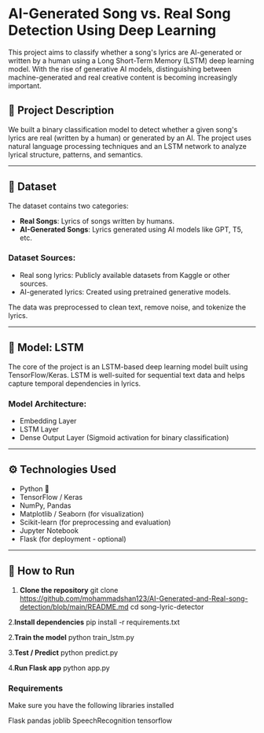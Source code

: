 # AI-Generated Song vs. Real Song Detection Using Deep Learning

This project aims to classify whether a song's lyrics are AI-generated or written by a human using a Long Short-Term Memory (LSTM) deep learning model. With the rise of generative AI models, distinguishing between machine-generated and real creative content is becoming increasingly important.

## 📌 Project Description

We built a binary classification model to detect whether a given song's lyrics are real (written by a human) or generated by an AI. The project uses natural language processing techniques and an LSTM network to analyze lyrical structure, patterns, and semantics.

---

## 📂 Dataset

The dataset contains two categories:
- **Real Songs**: Lyrics of songs written by humans.
- **AI-Generated Songs**: Lyrics generated using AI models like GPT, T5, etc.

### Dataset Sources:
- Real song lyrics: Publicly available datasets from Kaggle or other sources.
- AI-generated lyrics: Created using pretrained generative models.

The data was preprocessed to clean text, remove noise, and tokenize the lyrics.

---

## 🧠 Model: LSTM

The core of the project is an LSTM-based deep learning model built using TensorFlow/Keras. LSTM is well-suited for sequential text data and helps capture temporal dependencies in lyrics.

### Model Architecture:
- Embedding Layer
- LSTM Layer
- Dense Output Layer (Sigmoid activation for binary classification)

---

## ⚙️ Technologies Used

- Python 🐍
- TensorFlow / Keras
- NumPy, Pandas
- Matplotlib / Seaborn (for visualization)
- Scikit-learn (for preprocessing and evaluation)
- Jupyter Notebook
- Flask (for deployment - optional)

---

## 🚀 How to Run

1. **Clone the repository**
   git clone https://github.com/mohammadshan123/AI-Generated-and-Real-song-detection/blob/main/README.md
   cd song-lyric-detector
   
2.**Install dependencies**
  pip install -r requirements.txt

2.**Train the model**
  python train_lstm.py

3.**Test / Predict**
  python predict.py

4.**Run Flask app**
  python app.py

### Requirements
Make sure you have the following libraries installed

Flask
pandas
joblib
SpeechRecognition
tensorflow

